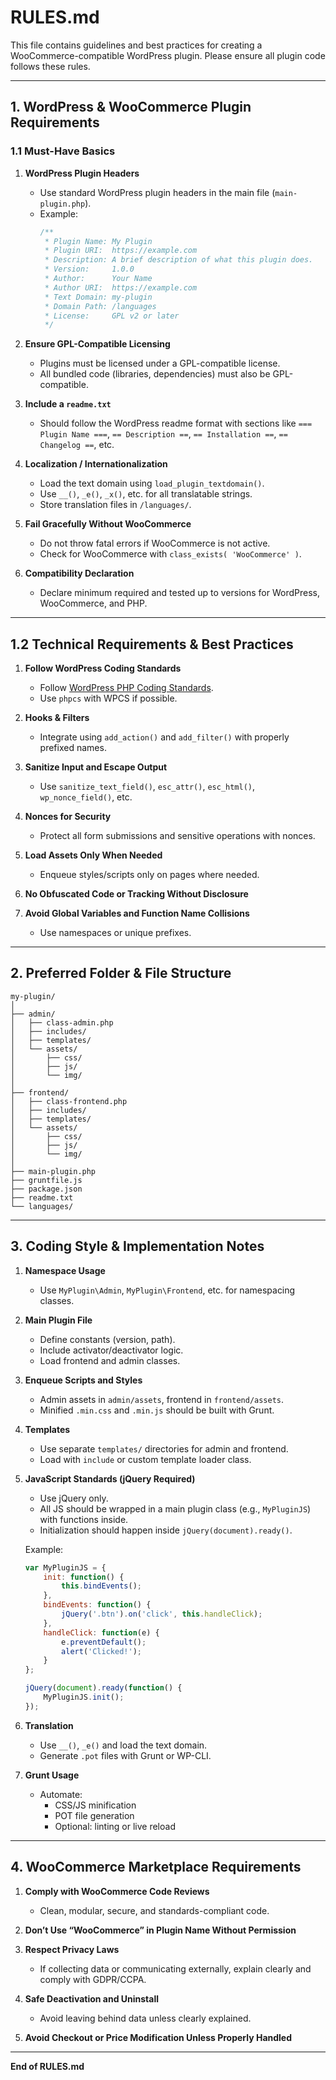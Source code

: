 
# RULES.md

This file contains guidelines and best practices for creating a WooCommerce-compatible WordPress plugin. Please ensure all plugin code follows these rules.

---

## 1. WordPress & WooCommerce Plugin Requirements

### 1.1 Must-Have Basics

1. **WordPress Plugin Headers**  
   - Use standard WordPress plugin headers in the main file (`main-plugin.php`).
   - Example:
     ```php
     /**
      * Plugin Name: My Plugin
      * Plugin URI:  https://example.com
      * Description: A brief description of what this plugin does.
      * Version:     1.0.0
      * Author:      Your Name
      * Author URI:  https://example.com
      * Text Domain: my-plugin
      * Domain Path: /languages
      * License:     GPL v2 or later
      */
     ```

2. **Ensure GPL-Compatible Licensing**  
   - Plugins must be licensed under a GPL-compatible license.
   - All bundled code (libraries, dependencies) must also be GPL-compatible.

3. **Include a `readme.txt`**  
   - Should follow the WordPress readme format with sections like `=== Plugin Name ===`, `== Description ==`, `== Installation ==`, `== Changelog ==`, etc.

4. **Localization / Internationalization**  
   - Load the text domain using `load_plugin_textdomain()`.
   - Use `__()`, `_e()`, `_x()`, etc. for all translatable strings.
   - Store translation files in `/languages/`.

5. **Fail Gracefully Without WooCommerce**  
   - Do not throw fatal errors if WooCommerce is not active.
   - Check for WooCommerce with `class_exists( 'WooCommerce' )`.

6. **Compatibility Declaration**  
   - Declare minimum required and tested up to versions for WordPress, WooCommerce, and PHP.

---

## 1.2 Technical Requirements & Best Practices

1. **Follow WordPress Coding Standards**  
   - Follow [WordPress PHP Coding Standards](https://developer.wordpress.org/coding-standards/wordpress-coding-standards/php/).
   - Use `phpcs` with WPCS if possible.

2. **Hooks & Filters**  
   - Integrate using `add_action()` and `add_filter()` with properly prefixed names.

3. **Sanitize Input and Escape Output**  
   - Use `sanitize_text_field()`, `esc_attr()`, `esc_html()`, `wp_nonce_field()`, etc.

4. **Nonces for Security**  
   - Protect all form submissions and sensitive operations with nonces.

5. **Load Assets Only When Needed**  
   - Enqueue styles/scripts only on pages where needed.

6. **No Obfuscated Code or Tracking Without Disclosure**

7. **Avoid Global Variables and Function Name Collisions**  
   - Use namespaces or unique prefixes.

---

## 2. Preferred Folder & File Structure

```
my-plugin/
│
├── admin/
│   ├── class-admin.php
│   ├── includes/
│   ├── templates/
│   └── assets/
│       ├── css/
│       ├── js/
│       └── img/
│
├── frontend/
│   ├── class-frontend.php
│   ├── includes/
│   ├── templates/
│   └── assets/
│       ├── css/
│       ├── js/
│       └── img/
│
├── main-plugin.php
├── gruntfile.js
├── package.json
├── readme.txt
└── languages/
```

---

## 3. Coding Style & Implementation Notes

1. **Namespace Usage**  
   - Use `MyPlugin\Admin`, `MyPlugin\Frontend`, etc. for namespacing classes.

2. **Main Plugin File**  
   - Define constants (version, path).
   - Include activator/deactivator logic.
   - Load frontend and admin classes.

3. **Enqueue Scripts and Styles**  
   - Admin assets in `admin/assets`, frontend in `frontend/assets`.
   - Minified `.min.css` and `.min.js` should be built with Grunt.

4. **Templates**  
   - Use separate `templates/` directories for admin and frontend.
   - Load with `include` or custom template loader class.

5. **JavaScript Standards (jQuery Required)**  
   - Use jQuery only.
   - All JS should be wrapped in a main plugin class (e.g., `MyPluginJS`) with functions inside.
   - Initialization should happen inside `jQuery(document).ready()`.

   Example:
   ```js
   var MyPluginJS = {
       init: function() {
           this.bindEvents();
       },
       bindEvents: function() {
           jQuery('.btn').on('click', this.handleClick);
       },
       handleClick: function(e) {
           e.preventDefault();
           alert('Clicked!');
       }
   };

   jQuery(document).ready(function() {
       MyPluginJS.init();
   });
   ```

6. **Translation**  
   - Use `__()`, `_e()` and load the text domain.
   - Generate `.pot` files with Grunt or WP-CLI.

7. **Grunt Usage**  
   - Automate:
     - CSS/JS minification
     - POT file generation
     - Optional: linting or live reload

---

## 4. WooCommerce Marketplace Requirements

1. **Comply with WooCommerce Code Reviews**  
   - Clean, modular, secure, and standards-compliant code.

2. **Don’t Use “WooCommerce” in Plugin Name Without Permission**

3. **Respect Privacy Laws**  
   - If collecting data or communicating externally, explain clearly and comply with GDPR/CCPA.

4. **Safe Deactivation and Uninstall**  
   - Avoid leaving behind data unless clearly explained.

5. **Avoid Checkout or Price Modification Unless Properly Handled**

---

**End of RULES.md**
